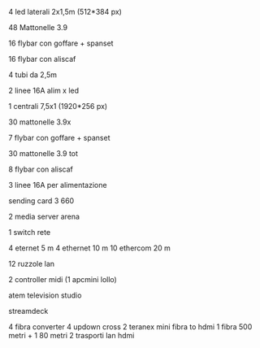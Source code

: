 4 led laterali 2x1,5m (512*384 px)

48 Mattonelle 3.9

16 flybar con goffare + spanset

16 flybar con aliscaf

4 tubi da 2,5m

2 linee 16A alim x led

</p>
</p>

1 centrali 7,5x1 (1920*256 px)

30 mattonelle 3.9x

7 flybar con goffare + spanset

30 mattonelle 3.9 tot

8 flybar con aliscaf

3 linee 16A per alimentazione


</p>
</p>


sending card 3 660


2 media server arena

1 switch rete

4 eternet 5 m
4 ethernet 10 m
10 ethercom 20 m

12 ruzzole lan 

2 controller midi (1 apcmini lollo)

atem television studio

streamdeck

4 fibra converter
4 updown cross
2 teranex mini fibra to hdmi
1 fibra 500 metri + 1 80 metri
2 trasporti lan hdmi
